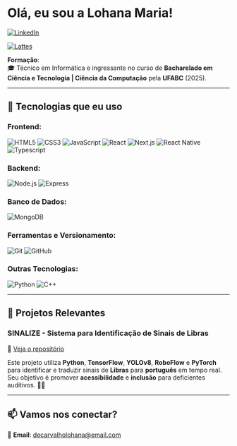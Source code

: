 # Olá, eu sou a Lohana Maria! 

[![LinkedIn](https://img.shields.io/badge/LinkedIn-0077B5?style=for-the-badge&logo=linkedin&logoColor=white)](https://www.linkedin.com/in/lohana-maria-de-carvalho-marinho-43601a2b4/)

[![Lattes](https://img.shields.io/badge/Lattes-FF7F00?style=for-the-badge&logo=google-scholar&logoColor=white)](https://buscatextual.cnpq.br/buscatextual/visualizacv.do?metodo=apresentar&id=K1160097D6)


**Formação**:  
🎓 Técnico em Informática e ingressante no curso de **Bacharelado em Ciência e Tecnologia | Ciência da Computação** pela **UFABC** (2025).

---

## 🌟 Tecnologias que eu uso

### **Frontend**:
![HTML5](https://img.shields.io/badge/HTML5-E34F26?style=for-the-badge&logo=html5&logoColor=white)
![CSS3](https://img.shields.io/badge/CSS3-1572B6?style=for-the-badge&logo=css3&logoColor=white)
![JavaScript](https://img.shields.io/badge/JavaScript-F7DF1E?style=for-the-badge&logo=javascript&logoColor=black)
![React](https://img.shields.io/badge/React-61DAFB?style=for-the-badge&logo=react&logoColor=black)
![Next.js](https://img.shields.io/badge/Next.js-000000?style=for-the-badge&logo=next.js&logoColor=white)
![React Native](https://img.shields.io/badge/React_Native-61DAFB?style=for-the-badge&logo=react&logoColor=black)
![Typescript](https://img.shields.io/badge/TypeScript-007ACC?style=for-the-badge&logo=typescript&logoColor=white)

### **Backend**:
![Node.js](https://img.shields.io/badge/Node.js-339933?style=for-the-badge&logo=node.js&logoColor=white)
![Express](https://img.shields.io/badge/Express-000000?style=for-the-badge&logo=express&logoColor=white)

### **Banco de Dados**:
![MongoDB](https://img.shields.io/badge/MongoDB-47A248?style=for-the-badge&logo=mongodb&logoColor=white)

### **Ferramentas e Versionamento**:
![Git](https://img.shields.io/badge/Git-F05032?style=for-the-badge&logo=git&logoColor=white)
![GitHub](https://img.shields.io/badge/GitHub-181717?style=for-the-badge&logo=github&logoColor=white)

### **Outras Tecnologias**:
![Python](https://img.shields.io/badge/Python-3776AB?style=for-the-badge&logo=python&logoColor=white)
![C++](https://img.shields.io/badge/C++-00599C?style=for-the-badge&logo=cplusplus&logoColor=white)


---

## 🚀 Projetos Relevantes

### **SINALIZE** - Sistema para Identificação de Sinais de Libras  
🔗 [Veja o repositório](https://github.com/lohanamaria/SINALIZE)

Este projeto utiliza **Python**, **TensorFlow**, **YOLOv8**, **RoboFlow** e **PyTorch** para identificar e traduzir sinais de **Libras** para **português** em tempo real. Seu objetivo é promover **acessibilidade** e **inclusão** para deficientes auditivos. 🤟🌟

---

## 📫 Vamos nos conectar?

📧 **Email**: [decarvalholohana@email.com](mailto:decarvalholohana@email.com)

